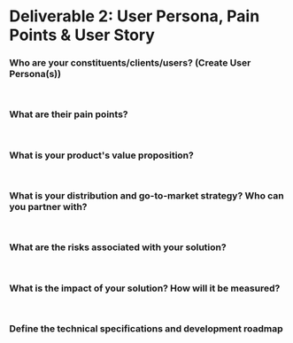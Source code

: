 # Deliverable 2: User Persona, Pain Points & User Story

### Who are your constituents/clients/users? (Create User Persona(s))
```
 
```
### What are their pain points?
```
 
```
### What is your product's value proposition?
```
 
```
### What is your distribution and go-to-market strategy? Who can you partner with?
```
 
```
### What are the risks associated with your solution?
```
 
```
### What is the impact of your solution? How will it be measured?
```
 
```
### Define the technical specifications and development roadmap
```
 
```
